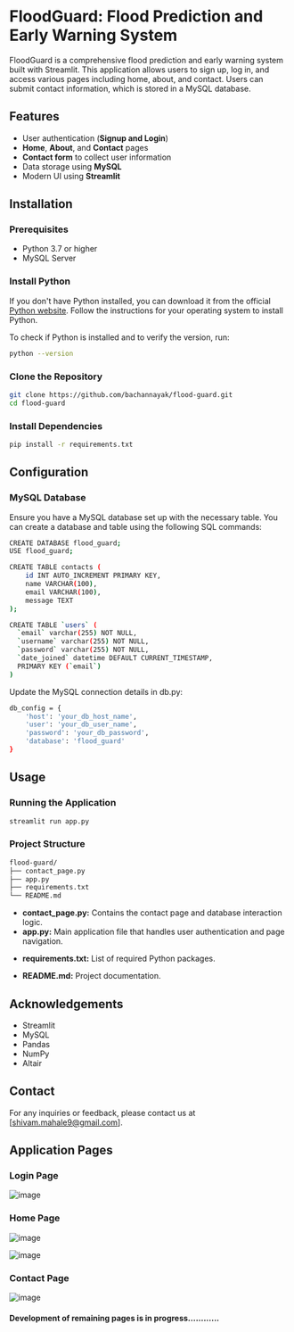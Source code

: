 # FloodGuard: Flood Prediction and Early Warning System

FloodGuard is a comprehensive flood prediction and early warning system built with Streamlit. This application allows users to sign up, log in, and access various pages including home, about, and contact. Users can submit contact information, which is stored in a MySQL database.

## Features

- User authentication (**Signup and Login**)
- **Home**, **About**, and **Contact** pages
- **Contact form** to collect user information
- Data storage using **MySQL**
- Modern UI using **Streamlit**

## Installation

### Prerequisites

- Python 3.7 or higher
- MySQL Server

### Install Python


If you don't have Python installed, you can download it from the official [Python website](https://www.python.org/downloads/). Follow the instructions for your operating system to install Python.

To check if Python is installed and to verify the version, run:

```sh
python --version
```
### Clone the Repository

```sh
git clone https://github.com/bachannayak/flood-guard.git
cd flood-guard
```
### Install Dependencies

```sh
pip install -r requirements.txt
```
## Configuration

### MySQL Database
Ensure you have a MySQL database set up with the necessary table. You can create a database and table using the following SQL commands:
```sh
CREATE DATABASE flood_guard;
USE flood_guard;
```
```sh
CREATE TABLE contacts (
    id INT AUTO_INCREMENT PRIMARY KEY,
    name VARCHAR(100),
    email VARCHAR(100),
    message TEXT
);

CREATE TABLE `users` (
  `email` varchar(255) NOT NULL,
  `username` varchar(255) NOT NULL,
  `password` varchar(255) NOT NULL,
  `date_joined` datetime DEFAULT CURRENT_TIMESTAMP,
  PRIMARY KEY (`email`)
)
```
Update the MySQL connection details in db.py:

```sh
db_config = {
    'host': 'your_db_host_name',
    'user': 'your_db_user_name',
    'password': 'your_db_password',
    'database': 'flood_guard'
}
```

## Usage

### Running the Application

```sh
streamlit run app.py
```

### Project Structure

```sh
flood-guard/
├── contact_page.py
├── app.py
├── requirements.txt
└── README.md
```

- **contact_page.py:** Contains the contact page and database interaction logic.
- **app.py:** Main application file that handles user authentication and page navigation.
+ **requirements.txt:** List of required Python packages.
* **README.md:** Project documentation.

## Acknowledgements
- Streamlit
- MySQL
- Pandas
- NumPy
- Altair

## Contact
For any inquiries or feedback, please contact us at [shivam.mahale9@gmail.com].

## Application Pages

### Login Page

![image](https://github.com/bachannayak/flood-guard/assets/76477737/5b1ac25c-d5f1-4f1a-861c-ddea7be443f3) 

### Home Page 

![image](https://github.com/bachannayak/flood-guard/assets/76477737/ce6f2610-bf52-4765-983e-b0a47a636719) 

![image](https://github.com/bachannayak/flood-guard/assets/76477737/375435dd-d43b-4b7c-816b-e86988eca932)


### Contact Page

![image](https://github.com/bachannayak/flood-guard/assets/76477737/3d2d4882-41c6-4612-95ba-225937533954)


#### Development of remaining pages is in progress............

